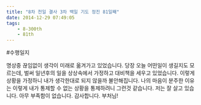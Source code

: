 ```yaml
---
title: "8차 천일 결사 3차 백일 기도 정진 81일째"
date: 2014-12-29 07:49:05
tags:
    - 8-300th
    - 81th
---
```


#수행일지

명상중 끊임없이 생각이 미래로 옮겨가고 있었습니다. 당장 오늘 어떤일이 생길지도 모르는데, 벌써 일년후의 일을 상상속에서 가정하고 대비책을 세우고 있었습니다. 이렇게 상황을 가정하니 내가 생각한대로 되지 않을까 불안해집니다. 나의 마음이 분주한 이유는 이렇게 내가 통제할 수 없는 상황을 통제하려니 그런것 같습니다. 저는 잘 살고 있습니다. 아무 부족함이 없습니다. 감사합니다. 부처님!
